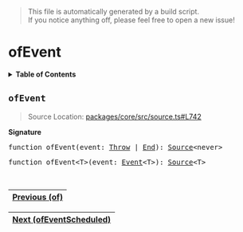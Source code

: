 > This file is automatically generated by a build script.<br>If you notice anything off, please feel free to open a new issue!

# ofEvent

<details><summary><b>Table of Contents</b></summary>

1. [<code>ofEvent</code>](#ofEvent)</details>

## <a name="ofEvent"></a><code>ofEvent</code>

> Source Location: [packages\/core\/src\/source.ts#L742](..\/..\/packages\/core\/src\/source.ts#L742)

<b>Signature</b>

<pre>function ofEvent(event: <a href="../02-api-event/02-Throw.md#Throw-Interface">Throw</a> | <a href="../02-api-event/03-End.md#End-Interface">End</a>): <a href="00-Source.md#Source-Interface">Source</a>&lt;never&gt;</pre>

<pre>function ofEvent&lt;T&gt;(event: <a href="../02-api-event/00-Event.md#Event">Event</a>&lt;T&gt;): <a href="00-Source.md#Source-Interface">Source</a>&lt;T&gt;</pre><br>

| [Previous \(of\)](28-of.md#readme) |
| --- |

<div align="right">

| [Next \(ofEventScheduled\)](30-ofEventScheduled.md#readme) |
| --- |
</div>
